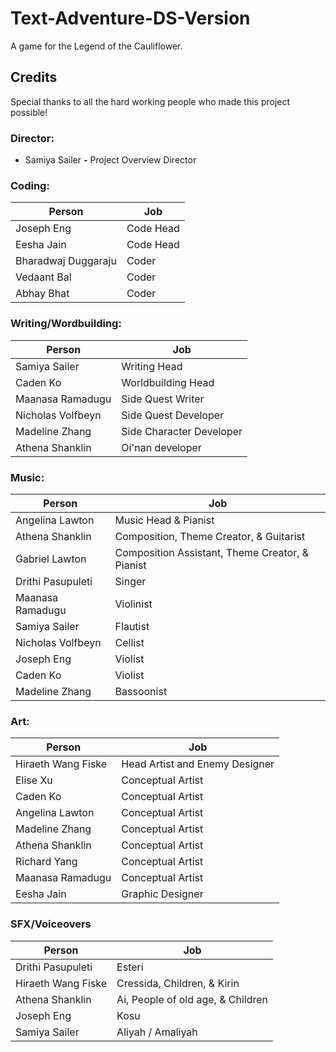 # Text-Adventure-DS-Version

A game for the Legend of the Cauliflower.

## Credits

Special thanks to all the hard working people who made this project possible!

### Director:
* Samiya Sailer **-** Project Overview Director

### Coding:

| Person | Job |
| -------- | -------- |
| Joseph Eng | Code Head |
| Eesha Jain | Code Head |
| Bharadwaj Duggaraju | Coder  |
| Vedaant Bal | Coder |
| Abhay Bhat | Coder |

### Writing/Wordbuilding:

| Person | Job |
| -------- | -------- |
| Samiya Sailer | Writing Head |
| Caden Ko | Worldbuilding Head |
| Maanasa Ramadugu | Side Quest Writer |
| Nicholas Volfbeyn | Side Quest Developer |
| Madeline Zhang | Side Character Developer |
| Athena Shanklin | Oi'nan developer |

### Music:
| Person | Job |
| -------- | -------- |
| Angelina Lawton | Music Head & Pianist | 
| Athena Shanklin | Composition, Theme Creator, & Guitarist | 
| Gabriel Lawton | Composition Assistant, Theme Creator, & Pianist | 
| Drithi Pasupuleti | Singer | 
| Maanasa Ramadugu | Violinist | 
| Samiya Sailer | Flautist | 
| Nicholas Volfbeyn | Cellist | 
| Joseph Eng | Violist | 
| Caden Ko | Violist | 
| Madeline Zhang | Bassoonist | 

### Art:
| Person | Job |
| -------- | -------- |
| Hiraeth Wang Fiske | Head Artist and Enemy Designer | 
| Elise Xu | Conceptual Artist | 
| Caden Ko | Conceptual Artist | 
| Angelina Lawton | Conceptual Artist | 
| Madeline Zhang | Conceptual Artist | 
| Athena Shanklin | Conceptual Artist | 
| Richard Yang | Conceptual Artist | 
| Maanasa Ramadugu | Conceptual Artist | 
| Eesha Jain | Graphic Designer | 


### SFX/Voiceovers
| Person | Job |
| -------- | -------- |
| Drithi Pasupuleti | Esteri | 
| Hiraeth Wang Fiske | Cressida, Children, & Kirin | 
| Athena Shanklin | Ai, People of old age, & Children | 
| Joseph Eng | Kosu | 
| Samiya Sailer | Aliyah / Amaliyah | 